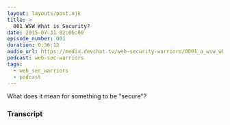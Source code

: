```yaml
---
layout: layouts/post.njk
title: >
  001 WSW What is Security?
date: 2015-07-31 02:06:00
episode_number: 001
duration: 0:36:12
audio_url: https://media.devchat.tv/web-security-warriors/0001_a_wsw_what-is-security.mp3
podcast: web-sec-warriors
tags:
  - web_sec_warriors
  - podcast
---
```


What does it mean for something to be "secure"?

### Transcript
